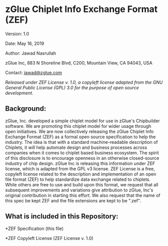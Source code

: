 # zGlue Chiplet Info Exchange Format (ZEF)

Version: 1.0

Date: May 16, 2019

Author: Jawad Nasrullah

zGlue Inc, 883 N Shoreline Blvd, C200, Mountain View, CA 94043, USA

Contact: jawad@zglue.com

_Released under ZEF License v. 1.0, a copyleft license adapted from the GNU General Public License (GPL) 3.0 for the purpose of open source development._

## Background:

zGlue, Inc. developed a simple chiplet model for use in zGlue's Chipbuilder software. We are promoting this chiplet model for wider usage through open initiatives. We are now collectively releasing the zGlue Chiplet Info Exchange Format (ZEF) as a formal open source specification to help the industry. The idea is that with a standard machine-readable description of Chiplets, it will help automate design and business processes across companies when it comes to chiplet based business ecosystem. The spirit of this disclosure is to encourage openness in an otherwise closed-source industry of chip design. zGlue Inc is releasing this information under ZEF license, which is adapted from the GPL v3 license. ZEF License is a free, copyleft license related to the description and implementation of an open file format (ZEF) to help standardize data exchange related to chiplets. While others are free to use and build upon this format, we request that all subsequent improvements and variations give attribution to zGlue, Inc's original contribution in starting this effort.  We also request that the name of this spec be kept ZEF and the file extensions are kept to be ".zef". 


## What is included in this Repository:

*ZEF Specification (this file)

*ZEF Copyleft License (ZEF License v. 1.0)




